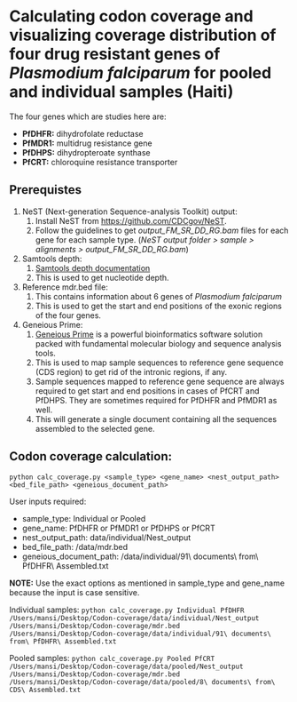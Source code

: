 # Calculating codon coverage and visualizing coverage distribution of four drug resistant genes of _Plasmodium falciparum_ for pooled and individual samples (Haiti)

The four genes which are studies here are:
- **PfDHFR:** dihydrofolate reductase
- **PfMDR1:** multidrug resistance gene
- **PfDHPS:** dihydropteroate synthase
- **PfCRT:** chloroquine resistance transporter

## Prerequistes

1. NeST (Next-generation Sequence-analysis Toolkit) output:
	1. Install NeST from https://github.com/CDCgov/NeST.
	2. Follow the guidelines to get _output_FM_SR_DD_RG.bam_ files for each gene for each sample type. (_NeST output folder > sample > alignments > output_FM_SR_DD_RG.bam_)
2. Samtools depth:
	1. [Samtools depth documentation](http://www.htslib.org/doc/samtools-depth.html)
	2. This is used to get nucleotide depth.
3. Reference mdr.bed file:
	1. This contains information about 6 genes of _Plasmodium falciparum_
	2. This is used to get the start and end positions of the exonic regions of the four genes.
4. Geneious Prime:
	1. [Geneious Prime](https://www.geneious.com/) is a powerful bioinformatics software solution packed with fundamental molecular biology and sequence analysis tools.
	2. This is used to map sample sequences to reference gene sequence (CDS region) to get rid of the intronic regions, if any.
	3. Sample sequences mapped to reference gene sequence are always required to get start and end positions in cases of PfCRT and PfDHPS. They are sometimes required for PfDHFR and PfMDR1 as well.
	4. This will generate a single document containing all the sequences assembled to the selected gene.

## Codon coverage calculation:

```python calc_coverage.py <sample_type> <gene_name> <nest_output_path> <bed_file_path> <geneious_document_path>```

User inputs required:
- sample_type: Individual or Pooled
- gene_name: PfDHFR or PfMDR1 or PfDHPS or PfCRT
- nest_output_path: data/individual/Nest_output
- bed_file_path: /data/mdr.bed
- geneious_document_path: /data/individual/91\ documents\ from\ PfDHFR\ Assembled.txt

**NOTE:** Use the exact options as mentioned in sample_type and gene_name because the input is case sensitive.

Individual samples:
```python calc_coverage.py Individual PfDHFR /Users/mansi/Desktop/Codon-coverage/data/individual/Nest_output /Users/mansi/Desktop/Codon-coverage/mdr.bed /Users/mansi/Desktop/Codon-coverage/data/individual/91\ documents\ from\ PfDHFR\ Assembled.txt```

Pooled samples:
```python calc_coverage.py Pooled PfCRT /Users/mansi/Desktop/Codon-coverage/data/pooled/Nest_output /Users/mansi/Desktop/Codon-coverage/mdr.bed /Users/mansi/Desktop/Codon-coverage/data/pooled/8\ documents\ from\ CDS\ Assembled.txt```

